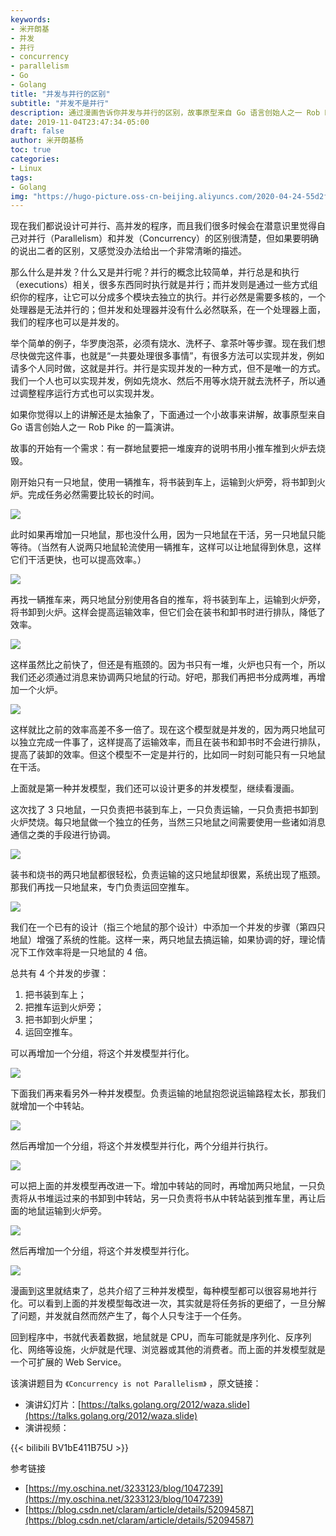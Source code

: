 ```yaml
---
keywords:
- 米开朗基
- 并发
- 并行
- concurrency
- parallelism
- Go
- Golang
title: "并发与并行的区别"
subtitle: "并发不是并行"
description: 通过漫画告诉你并发与并行的区别，故事原型来自 Go 语言创始人之一 Rob Pike 的一篇演讲。
date: 2019-11-04T23:47:34-05:00
draft: false
author: 米开朗基杨
toc: true
categories:
- Linux
tags:
- Golang
img: "https://hugo-picture.oss-cn-beijing.aliyuncs.com/2020-04-24-55d2f2e700747.webp"
---
```


现在我们都说设计可并行、高并发的程序，而且我们很多时候会在潜意识里觉得自己对并行（Parallelism）和并发（Concurrency）的区别很清楚，但如果要明确的说出二者的区别，又感觉没办法给出一个非常清晰的描述。

那么什么是并发？什么又是并行呢？并行的概念比较简单，并行总是和执行（executions）相关，很多东西同时执行就是并行；而并发则是通过一些方式组织你的程序，让它可以分成多个模块去独立的执行。并行必然是需要多核的，一个处理器是无法并行的；但并发和处理器并没有什么必然联系，在一个处理器上面，我们的程序也可以是并发的。

举个简单的例子，华罗庚泡茶，必须有烧水、洗杯子、拿茶叶等步骤。现在我们想尽快做完这件事，也就是“一共要处理很多事情”，有很多方法可以实现并发，例如请多个人同时做，这就是并行。并行是实现并发的一种方式，但不是唯一的方式。我们一个人也可以实现并发，例如先烧水、然后不用等水烧开就去洗杯子，所以通过调整程序运行方式也可以实现并发。

如果你觉得以上的讲解还是太抽象了，下面通过一个小故事来讲解，故事原型来自 Go 语言创始人之一 Rob Pike 的一篇演讲。

故事的开始有一个需求：有一群地鼠要把一堆废弃的说明书用小推车推到火炉去烧毁。

刚开始只有一只地鼠，使用一辆推车，将书装到车上，运输到火炉旁，将书卸到火炉。完成任务必然需要比较长的时间。

![](https://cdn.jsdelivr.us/gh/yangchuansheng/imghosting6@main/uPic/2015-08-18_55d2f2e623b3d.png)

此时如果再增加一只地鼠，那也没什么用，因为一只地鼠在干活，另一只地鼠只能等待。（当然有人说两只地鼠轮流使用一辆推车，这样可以让地鼠得到休息，这样它们干活更快，也可以提高效率。）

![](https://cdn.jsdelivr.us/gh/yangchuansheng/imghosting6@main/uPic/2015-08-18_55d2f2e636942.png)

再找一辆推车来，两只地鼠分别使用各自的推车，将书装到车上，运输到火炉旁，将书卸到火炉。这样会提高运输效率，但它们会在装书和卸书时进行排队，降低了效率。

![](https://cdn.jsdelivr.us/gh/yangchuansheng/imghosting6@main/uPic/2015-08-18_55d2f2e64871f.png)

这样虽然比之前快了，但还是有瓶颈的。因为书只有一堆，火炉也只有一个，所以我们还必须通过消息来协调两只地鼠的行动。好吧，那我们再把书分成两堆，再增加一个火炉。

![](https://cdn.jsdelivr.us/gh/yangchuansheng/imghosting6@main/uPic/2015-08-18_55d2f2e661409.png)

这样就比之前的效率高差不多一倍了。现在这个模型就是并发的，因为两只地鼠可以独立完成一件事了，这样提高了运输效率，而且在装书和卸书时不会进行排队，提高了装卸的效率。但这个模型不一定是并行的，比如同一时刻可能只有一只地鼠在干活。

上面就是第一种并发模型，我们还可以设计更多的并发模型，继续看漫画。

这次找了 3 只地鼠，一只负责把书装到车上，一只负责运输，一只负责把书卸到火炉焚烧。每只地鼠做一个独立的任务，当然三只地鼠之间需要使用一些诸如消息通信之类的手段进行协调。

![](https://cdn.jsdelivr.us/gh/yangchuansheng/imghosting6@main/uPic/2015-08-18_55d2f2e6887a8.png)

装书和烧书的两只地鼠都很轻松，负责运输的这只地鼠却很累，系统出现了瓶颈。那我们再找一只地鼠来，专门负责运回空推车。

![](https://cdn.jsdelivr.us/gh/yangchuansheng/imghosting6@main/uPic/2015-08-18_55d2f2e6998f3.png)

我们在一个已有的设计（指三个地鼠的那个设计）中添加一个并发的步骤（第四只地鼠）增强了系统的性能。这样一来，两只地鼠去搞运输，如果协调的好，理论情况下工作效率将是一只地鼠的 4 倍。

总共有 4 个并发的步骤：

1. 把书装到车上；
2. 把推车运到火炉旁；
3. 把书卸到火炉里；
4. 运回空推车。

可以再增加一个分组，将这个并发模型并行化。

![](https://cdn.jsdelivr.us/gh/yangchuansheng/imghosting6@main/uPic/2015-08-18_55d2f2e6afee0.png)

下面我们再来看另外一种并发模型。负责运输的地鼠抱怨说运输路程太长，那我们就增加一个中转站。

![](https://cdn.jsdelivr.us/gh/yangchuansheng/imghosting6@main/uPic/2015-08-18_55d2f2e6e4a51.png)

然后再增加一个分组，将这个并发模型并行化，两个分组并行执行。

![](https://cdn.jsdelivr.us/gh/yangchuansheng/imghosting6@main/uPic/2015-08-18_55d2f2e700747.png)

可以把上面的并发模型再改进一下。增加中转站的同时，再增加两只地鼠，一只负责将从书堆运过来的书卸到中转站，另一只负责将书从中转站装到推车里，再让后面的地鼠运输到火炉旁。

![](https://cdn.jsdelivr.us/gh/yangchuansheng/imghosting6@main/uPic/2015-08-18_55d2f2e717ebd.png)

然后再增加一个分组，将这个并发模型并行化。

![](https://cdn.jsdelivr.us/gh/yangchuansheng/imghosting6@main/uPic/2015-08-18_55d2f2e7282b4.png)

漫画到这里就结束了，总共介绍了三种并发模型，每种模型都可以很容易地并行化。可以看到上面的并发模型每改进一次，其实就是将任务拆的更细了，一旦分解了问题，并发就自然而然产生了，每个人只专注于一个任务。

回到程序中，书就代表着数据，地鼠就是 CPU，而车可能就是序列化、反序列化、网络等设施，火炉就是代理、浏览器或其他的消费者。而上面的并发模型就是一个可扩展的 Web Service。

该演讲题目为 `《Concurrency is not Parallelism》` ，原文链接：

+ 演讲幻灯片：[https://talks.golang.org/2012/waza.slide](https://talks.golang.org/2012/waza.slide)
+ 演讲视频：


{{< bilibili BV1bE411B75U >}}

参考链接

+ [https://my.oschina.net/3233123/blog/1047239](https://my.oschina.net/3233123/blog/1047239)
+ [https://blog.csdn.net/claram/article/details/52094587](https://blog.csdn.net/claram/article/details/52094587)
